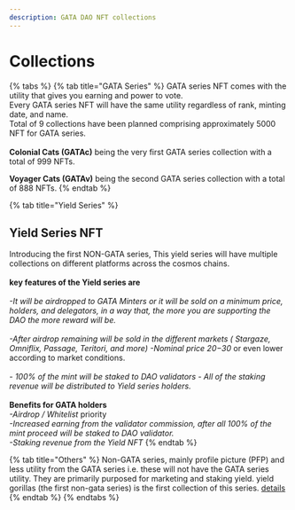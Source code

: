 ```yaml
---
description: GATA DAO NFT collections
---
```


# Collections

{% tabs %}
{% tab title="GATA Series" %}
GATA series NFT comes with the utility that gives you earning and power to vote. \
Every GATA series NFT will have the same utility regardless of rank, minting date, and name.\
Total of 9 collections have been planned comprising approximately 5000 NFT for GATA series.\
\
**Colonial Cats (GATAc)** being the very first GATA series collection with a total of 999 NFTs.

**Voyager Cats (GATAv)** being the second GATA series collection with a total of 888 NFTs.
{% endtab %}

{% tab title="Yield Series" %}
## Yield Series NFT

Introducing the first NON-GATA series, This yield series will have multiple collections on different platforms across the cosmos chains. \
\
&#x20;**key features of the Yield series are** \
\
_-It will be airdropped to GATA Minters or it will be sold on a minimum price, holders, and delegators, in a way that, the more you are supporting the DAO the more reward will be._\
\
_-After airdrop remaining will be sold in the different markets ( Stargaze, Omniflix, Passage, Teritori, and more)_ _-Nominal price 20$-30$_ or even lower according to market conditions. \
\
_- 100% of the mint will be staked to DAO validators_ _- All of the staking revenue will be distributed to Yield series holders._ \
\
**Benefits for GATA holders** \
_-Airdrop / Whitelist_ priority \
_-Increased earning from the validator commission, after all 100% of the mint proceed will be staked to DAO validator._ \
_-Staking revenue from the Yield NFT_
{% endtab %}

{% tab title="Others" %}
Non-GATA series, mainly profile picture (PFP) and less utility from the GATA series i.e. these will not have the GATA series utility. They are primarily purposed for marketing and staking yield. yield gorillas (the first non-gata series) is the first collection of this series. [details](non-gata-series/yield-gorilla/)
{% endtab %}
{% endtabs %}
